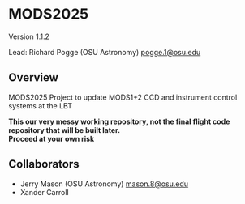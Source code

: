 # MODS2025
Version 1.1.2

Lead: Richard Pogge (OSU Astronomy) pogge.1@osu.edu

## Overview
MODS2025 Project to update MODS1+2 CCD and instrument control systems at the LBT

**This our very messy working repository, not the final flight code repository that will be built later.  
Proceed at your own risk**

## Collaborators
- Jerry Mason (OSU Astronomy) mason.8@osu.edu
- Xander Carroll
